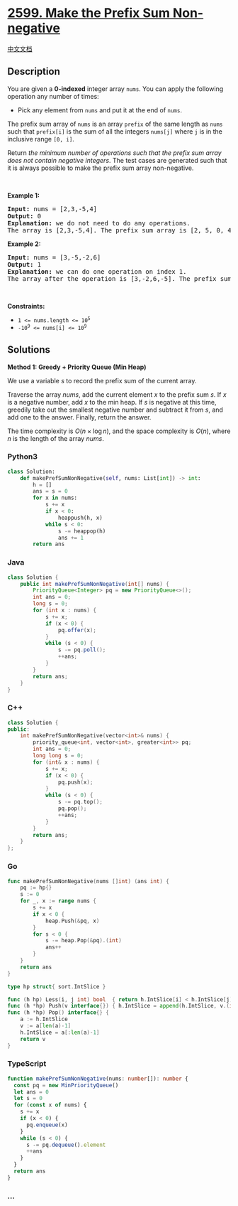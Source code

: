 # [2599. Make the Prefix Sum Non-negative](https://leetcode.com/problems/make-the-prefix-sum-non-negative)

[中文文档](/solution/2500-2599/2599.Make%20the%20Prefix%20Sum%20Non-negative/README.md)

## Description

<p>You are given a <strong>0-indexed</strong> integer array <code>nums</code>. You can apply the following operation any number of times:</p>

<ul>
	<li>Pick any element from <code>nums</code> and put it at the end of <code>nums</code>.</li>
</ul>

<p>The prefix sum array of <code>nums</code> is an array <code>prefix</code> of the same length as <code>nums</code> such that <code>prefix[i]</code> is the sum of all the integers <code>nums[j]</code> where <code>j</code> is in the inclusive range <code>[0, i]</code>.</p>

<p>Return <em>the minimum number of operations such that the prefix sum array does not contain negative integers</em>. The test cases are generated such that it is always possible to make the prefix sum array non-negative.</p>

<p>&nbsp;</p>
<p><strong class="example">Example 1:</strong></p>

<pre>
<strong>Input:</strong> nums = [2,3,-5,4]
<strong>Output:</strong> 0
<strong>Explanation:</strong> we do not need to do any operations.
The array is [2,3,-5,4]. The prefix sum array is [2, 5, 0, 4].
</pre>

<p><strong class="example">Example 2:</strong></p>

<pre>
<strong>Input:</strong> nums = [3,-5,-2,6]
<strong>Output:</strong> 1
<strong>Explanation:</strong> we can do one operation on index 1.
The array after the operation is [3,-2,6,-5]. The prefix sum array is [3, 1, 7, 2].
</pre>

<p>&nbsp;</p>
<p><strong>Constraints:</strong></p>

<ul>
	<li><code>1 &lt;= nums.length &lt;= 10<sup>5</sup></code></li>
	<li><code>-10<sup>9</sup> &lt;= nums[i] &lt;= 10<sup>9</sup></code></li>
</ul>

## Solutions

**Method 1: Greedy + Priority Queue (Min Heap)**

We use a variable $s$ to record the prefix sum of the current array.

Traverse the array $nums$, add the current element $x$ to the prefix sum $s$. If $x$ is a negative number, add $x$ to the min heap. If $s$ is negative at this time, greedily take out the smallest negative number and subtract it from $s$, and add one to the answer. Finally, return the answer.

The time complexity is $O(n \times \log n)$, and the space complexity is $O(n)$, where $n$ is the length of the array $nums$.

<!-- tabs:start -->

### **Python3**

```python
class Solution:
    def makePrefSumNonNegative(self, nums: List[int]) -> int:
        h = []
        ans = s = 0
        for x in nums:
            s += x
            if x < 0:
                heappush(h, x)
            while s < 0:
                s -= heappop(h)
                ans += 1
        return ans
```

### **Java**

```java
class Solution {
    public int makePrefSumNonNegative(int[] nums) {
        PriorityQueue<Integer> pq = new PriorityQueue<>();
        int ans = 0;
        long s = 0;
        for (int x : nums) {
            s += x;
            if (x < 0) {
                pq.offer(x);
            }
            while (s < 0) {
                s -= pq.poll();
                ++ans;
            }
        }
        return ans;
    }
}
```

### **C++**

```cpp
class Solution {
public:
    int makePrefSumNonNegative(vector<int>& nums) {
        priority_queue<int, vector<int>, greater<int>> pq;
        int ans = 0;
        long long s = 0;
        for (int& x : nums) {
            s += x;
            if (x < 0) {
                pq.push(x);
            }
            while (s < 0) {
                s -= pq.top();
                pq.pop();
                ++ans;
            }
        }
        return ans;
    }
};
```

### **Go**

```go
func makePrefSumNonNegative(nums []int) (ans int) {
	pq := hp{}
	s := 0
	for _, x := range nums {
		s += x
		if x < 0 {
			heap.Push(&pq, x)
		}
		for s < 0 {
			s -= heap.Pop(&pq).(int)
			ans++
		}
	}
	return ans
}

type hp struct{ sort.IntSlice }

func (h hp) Less(i, j int) bool  { return h.IntSlice[i] < h.IntSlice[j] }
func (h *hp) Push(v interface{}) { h.IntSlice = append(h.IntSlice, v.(int)) }
func (h *hp) Pop() interface{} {
	a := h.IntSlice
	v := a[len(a)-1]
	h.IntSlice = a[:len(a)-1]
	return v
}
```

### **TypeScript**

```ts
function makePrefSumNonNegative(nums: number[]): number {
  const pq = new MinPriorityQueue()
  let ans = 0
  let s = 0
  for (const x of nums) {
    s += x
    if (x < 0) {
      pq.enqueue(x)
    }
    while (s < 0) {
      s -= pq.dequeue().element
      ++ans
    }
  }
  return ans
}
```

### **...**

```

```

<!-- tabs:end -->
